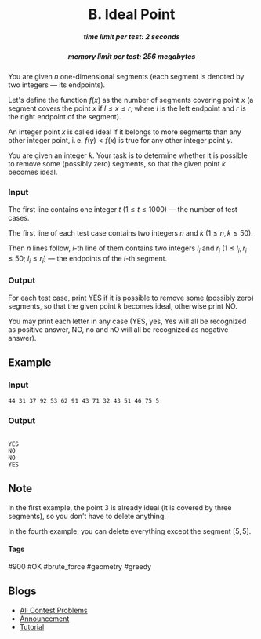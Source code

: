 <h1 style='text-align: center;'> B. Ideal Point</h1>

<h5 style='text-align: center;'>time limit per test: 2 seconds</h5>
<h5 style='text-align: center;'>memory limit per test: 256 megabytes</h5>

You are given $n$ one-dimensional segments (each segment is denoted by two integers — its endpoints).

Let's define the function $f(x)$ as the number of segments covering point $x$ (a segment covers the point $x$ if $l \le x \le r$, where $l$ is the left endpoint and $r$ is the right endpoint of the segment).

An integer point $x$ is called ideal if it belongs to more segments than any other integer point, i. e. $f(y) < f(x)$ is true for any other integer point $y$.

You are given an integer $k$. Your task is to determine whether it is possible to remove some (possibly zero) segments, so that the given point $k$ becomes ideal.

### Input

The first line contains one integer $t$ ($1 \le t \le 1000$) — the number of test cases.

The first line of each test case contains two integers $n$ and $k$ ($1 \le n, k \le 50$).

Then $n$ lines follow, $i$-th line of them contains two integers $l_i$ and $r_i$ ($1 \le l_i, r_i \le 50$; $l_i \le r_i$) — the endpoints of the $i$-th segment.

### Output

For each test case, print YES if it is possible to remove some (possibly zero) segments, so that the given point $k$ becomes ideal, otherwise print NO.

You may print each letter in any case (YES, yes, Yes will all be recognized as positive answer, NO, no and nO will all be recognized as negative answer).

## Example

### Input


```text
44 31 37 92 53 62 91 43 71 32 43 51 46 75 5
```
### Output

```text

YES
NO
NO
YES

```
## Note

In the first example, the point $3$ is already ideal (it is covered by three segments), so you don't have to delete anything.

In the fourth example, you can delete everything except the segment $[5, 5]$.



#### Tags 

#900 #OK #brute_force #geometry #greedy 

## Blogs
- [All Contest Problems](../Educational_Codeforces_Round_143_(Rated_for_Div._2).md)
- [Announcement](../blogs/Announcement.md)
- [Tutorial](../blogs/Tutorial.md)
